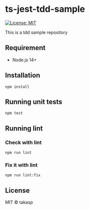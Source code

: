 # ts-jest-tdd-sample

[![License: MIT](https://img.shields.io/badge/License-MIT-yellow.svg)](https://opensource.org/licenses/MIT)

This is a tdd sample repository

## Requirement

* Node.js 14+

## Installation

```shell
npm install
```

## Running unit tests

```shell
npm test
```

## Running lint

### Check with lint

```shell
npm run lint
```

### Fix it with lint

```shell
npm run lint:fix
```

## License

MIT © takasp
